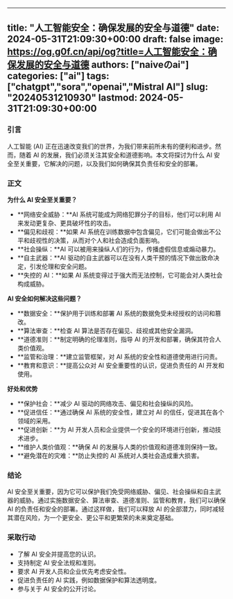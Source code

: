 
---
title: "人工智能安全：确保发展的安全与道德"
date: 2024-05-31T21:09:30+00:00
draft: false
image: https://og.g0f.cn/api/og?title=人工智能安全：确保发展的安全与道德
authors: ["naiveのai"]
categories: ["ai"]
tags: ["chatgpt","sora","openai","Mistral AI"]
slug: "20240531210930"
lastmod: 2024-05-31T21:09:30+00:00
---
### 引言

人工智能 (AI) 正在迅速改变我们的世界，为我们带来前所未有的便利和进步。然而，随着 AI 的发展，我们必须关注其安全和道德影响。本文将探讨为什么 AI 安全至关重要，它解决的问题，以及我们如何确保其负责任和安全的部署。

### 正文

**为什么 AI 安全至关重要？**

* **网络安全威胁：**AI 系统可能成为网络犯罪分子的目标，他们可以利用 AI 来发动更复杂、更具破坏性的攻击。
* **偏见和歧视：**如果 AI 系统在训练数据中包含偏见，它们可能会做出不公平和歧视性的决策，从而对个人和社会造成负面影响。
* **社会操纵：**AI 可以被用来操纵人们的行为，传播虚假信息或煽动暴力。
* **自主武器：**AI 驱动的自主武器可以在没有人类干预的情况下做出致命决定，引发伦理和安全问题。
* **失控的 AI：**如果 AI 系统变得过于强大而无法控制，它可能会对人类社会构成威胁。

**AI 安全如何解决这些问题？**

* **数据安全：**保护用于训练和部署 AI 系统的数据免受未经授权的访问和篡改。
* **算法审查：**检查 AI 算法是否存在偏见、歧视或其他安全漏洞。
* **道德准则：**制定明确的伦理准则，指导 AI 的开发和部署，确保其符合人类价值观。
* **监管和治理：**建立监管框架，对 AI 系统的安全性和道德使用进行问责。
* **教育和意识：**提高公众对 AI 安全重要性的认识，促进负责任的 AI 开发和使用。

**好处和优势**

* **保护社会：**减少 AI 驱动的网络攻击、偏见和社会操纵的风险。
* **促进信任：**通过确保 AI 系统的安全性，建立对 AI 的信任，促进其在各个领域的采用。
* **促进创新：**为 AI 开发人员和企业提供一个安全的环境进行创新，推动技术进步。
* **维护人类价值观：**确保 AI 的发展与人类的价值观和道德准则保持一致。
* **避免潜在的灾难：**防止失控的 AI 系统对人类社会造成重大损害。

### 结论

AI 安全至关重要，因为它可以保护我们免受网络威胁、偏见、社会操纵和自主武器的威胁。通过实施数据安全、算法审查、道德准则、监管和教育，我们可以确保 AI 的负责任和安全的部署。通过这样做，我们可以释放 AI 的全部潜力，同时减轻其潜在风险，为一个更安全、更公平和更繁荣的未来奠定基础。

### 采取行动

* 了解 AI 安全并提高您的认识。
* 支持制定 AI 安全法规和准则。
* 要求 AI 开发人员和企业优先考虑安全性。
* 促进负责任的 AI 实践，例如数据保护和算法透明度。
* 参与关于 AI 安全的公开讨论。